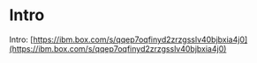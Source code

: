 # Intro

Intro: [https://ibm.box.com/s/qqep7oqfinyd2zrzgsslv40bjbxia4j0](https://ibm.box.com/s/qqep7oqfinyd2zrzgsslv40bjbxia4j0)

